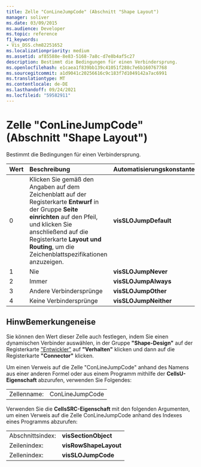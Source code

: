 ```yaml
---
title: Zelle "ConLineJumpCode" (Abschnitt "Shape Layout")
manager: soliver
ms.date: 03/09/2015
ms.audience: Developer
ms.topic: reference
f1_keywords:
- Vis_DSS.chm82251652
ms.localizationpriority: medium
ms.assetid: af85588e-8e83-5168-7a8c-d7e8b4af5c27
description: Bestimmt die Bedingungen für einen Verbindersprung.
ms.openlocfilehash: e1caea1f839bb139c41051f288c7e6b160767768
ms.sourcegitcommit: a1d9041c20256616c9c183f7d1049142a7ac6991
ms.translationtype: MT
ms.contentlocale: de-DE
ms.lasthandoff: 09/24/2021
ms.locfileid: "59582911"
---
```

# <a name="conlinejumpcode-cell-shape-layout-section"></a>Zelle "ConLineJumpCode" (Abschnitt "Shape Layout")

Bestimmt die Bedingungen für einen Verbindersprung.
  
|**Wert**|**Beschreibung**|**Automatisierungskonstante**|
|:-----|:-----|:-----|
|0  <br/> |Klicken Sie gemäß den Angaben auf dem Zeichenblatt auf der Registerkarte **Entwurf** in der Gruppe **Seite einrichten** auf den Pfeil, und klicken Sie anschließend auf die Registerkarte **Layout und Routing**, um die Zeichenblattspezifikationen anzuzeigen.  <br/> |**visSLOJumpDefault** <br/> |
|1  <br/> |Nie  <br/> |**visSLOJumpNever** <br/> |
|2  <br/> |Immer  <br/> |**visSLOJumpAlways** <br/> |
|3  <br/> |Andere Verbindersprünge  <br/> |**visSLOJumpOther** <br/> |
|4   <br/> |Keine Verbindersprünge  <br/> |**visSLOJumpNeither** <br/> |
   
## <a name="remarks"></a>HinwBemerkungeneise

Sie können den Wert dieser Zelle auch festlegen, indem Sie einen dynamischen Verbinder auswählen, in der Gruppe **"Shape-Design"** auf der Registerkarte ["Entwickler"](run-in-developer-mode-display-the-developer-tab.md) auf **"Verhalten"** klicken und dann auf die Registerkarte **"Connector"** klicken. 
  
Um einen Verweis auf die Zelle "ConLineJumpCode" anhand des Namens aus einer anderen Formel oder aus einem Programm mithilfe der **CellsU-Eigenschaft** abzurufen, verwenden Sie Folgendes: 
  
|||
|:-----|:-----|
|Zellenname:  <br/> |ConLineJumpCode  <br/> |
   
Verwenden Sie die **CellsSRC-Eigenschaft** mit den folgenden Argumenten, um einen Verweis auf die Zelle ConLineJumpCode anhand des Indexes eines Programms abzurufen: 
  
|||
|:-----|:-----|
|Abschnittsindex:  <br/> |**visSectionObject** <br/> |
|Zeilenindex:  <br/> |**visRowShapeLayout** <br/> |
|Zellenindex:  <br/> |**visSLOJumpCode** <br/> |
   

